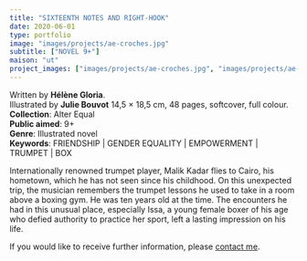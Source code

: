 ```yaml
---
title: "SIXTEENTH NOTES AND RIGHT-HOOK"
date: 2020-06-01
type: portfolio
image: "images/projects/ae-croches.jpg"
subtitle: ["NOVEL 9+"]
maison: "ut"
project_images: ["images/projects/ae-croches.jpg", "images/projects/ae-croches-dp.jpg"]
---
```


Written by **Hélène Gloria**.    
Illustrated by **Julie Bouvot**
14,5 × 18,5 cm, 48 pages, softcover, full colour.      
**Collection**: Alter Equal   
**Public aimed**: 9+   
**Genre**: Illustrated novel         
**Keywords**: FRIENDSHIP | GENDER EQUALITY | EMPOWERMENT | TRUMPET | BOX           


Internationally renowned trumpet player, Malik Kadar flies to Cairo, his hometown, which he has not seen since his childhood. 
On this unexpected trip, the musician remembers the trumpet lessons he used to take in a room above a boxing gym. 
He was ten years old at the time. 
The encounters he had in this unusual place, especially Issa, a young female boxer of his age who defied authority
to practice her sport, left a lasting impression on his life.   





If you would like to receive further information, please [contact me](mailto:melanie.guillaumin.edition@gmail.com).


